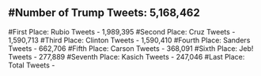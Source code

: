#Number of Trump Tweets: 5,168,462
---
#First Place: Rubio Tweets - 1,989,395
#Second Place: Cruz Tweets - 1,590,713
#Third Place: Clinton Tweets - 1,590,410
#Fourth Place: Sanders Tweets - 662,706
#Fifth Place: Carson Tweets - 368,091
#Sixth Place: Jeb! Tweets - 277,889
#Seventh Place: Kasich Tweets - 247,046
#Last Place: Total Tweets -  
